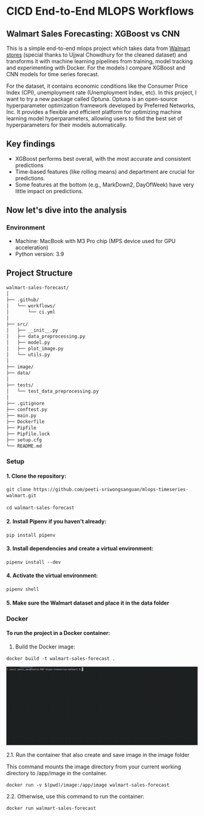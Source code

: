 # CICD End-to-End MLOPS Workflows

## Walmart Sales Forecasting: XGBoost vs CNN
This is a simple end-to-end mlops project which takes data from [Walmart stores](https://www.kaggle.com/datasets/ujjwalchowdhury/walmartcleaned) (special thanks to Ujjwal Chowdhury for the cleaned dataset) and transforms it with machine learning pipelines from training, model tracking and experimenting with Docker. For the models I compare XGBoost and CNN models for time series forecast.

For the dataset, it contains economic conditions like the Consumer Price Index (CPI), unemployment rate (Unemployment Index, etc). In this project, I want to try a new package called Optuna. Optuna is an open-source hyperparameter optimization framework developed by Preferred Networks, Inc. It provides a flexible and efficient platform for optimizing machine learning model hyperparameters, allowing users to find the best set of hyperparameters for their models automatically.

## Key findings
- XGBoost performs best overall, with the most accurate and consistent predictions
- Time-based features (like rolling means) and department are crucial for predictions.
- Some features at the bottom (e.g., MarkDown2, DayOfWeek) have very little impact on predictions.

## Now let's dive into the analysis

### Environment
- Machine: MacBook with M3 Pro chip (MPS device used for GPU acceleration)
- Python version: 3.9

## Project Structure
```
walmart-sales-forecast/
│
├── .github/
│   └── workflows/
│       └── ci.yml
│
├── src/
│   ├── __init__.py
│   ├── data_preprocessing.py
│   ├── model.py
│   ├── plot_image.py
│   └── utils.py
│
├── image/
├── data/
│
├── tests/
│   └── test_data_preprocessing.py
│
├── .gitignore
├── conftest.py
├── main.py
├── Dockerfile
├── Pipfile
├── Pipfile.lock
├── setup.cfg
└── README.md
  ```

### Setup

#### 1. Clone the repository:
```
git clone https://github.com/peeti-sriwongsanguan/mlops-timeseries-walmart.git

cd walmart-sales-forecast
```

#### 2. Install Pipenv if you haven't already:
```
pip install pipenv
```

#### 3. Install dependencies and create a virtual environment:
```
pipenv install --dev
```

#### 4. Activate the virtual environment:
```
pipenv shell
```

#### 5. Make sure the Walmart dataset and place it in the data folder


### Docker
#### To run the project in a Docker container:

1. Build the Docker image:
```
docker build -t walmart-sales-forecast .
```
![2024-08-25_21-44-45 (1).gif](image%2F2024-08-25_21-44-45%20%281%29.gif)

2.1. Run the container that also create and save image in the image folder 

This command mounts the image directory from your current working directory to /app/image in the container.
```
docker run -v $(pwd)/image:/app/image walmart-sales-forecast
```
2.2. Otherwise, use this command to run the container:
```
docker run walmart-sales-forecast
```

